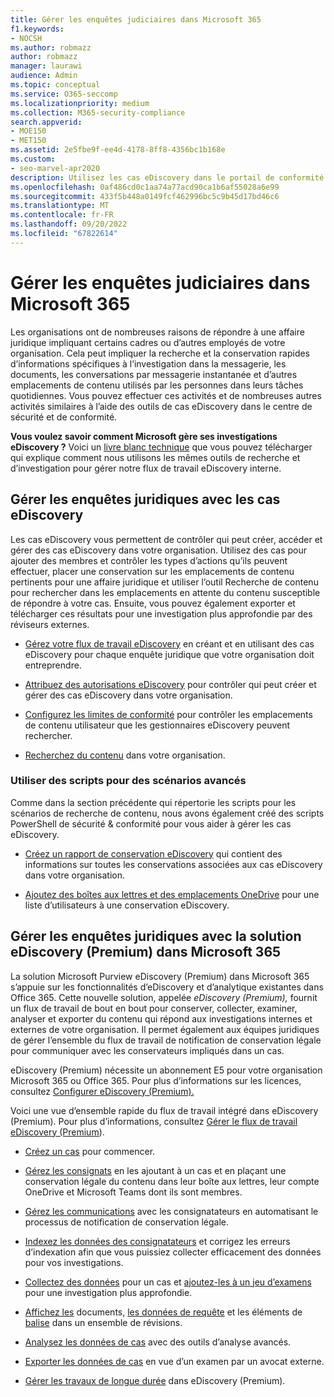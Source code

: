 ```yaml
---
title: Gérer les enquêtes judiciaires dans Microsoft 365
f1.keywords:
- NOCSH
ms.author: robmazz
author: robmazz
manager: laurawi
audience: Admin
ms.topic: conceptual
ms.service: O365-seccomp
ms.localizationpriority: medium
ms.collection: M365-security-compliance
search.appverid:
- MOE150
- MET150
ms.assetid: 2e5fbe9f-ee4d-4178-8ff8-4356bc1b168e
ms.custom:
- seo-marvel-apr2020
description: Utilisez les cas eDiscovery dans le portail de conformité Microsoft Purview pour gérer l’enquête juridique de votre organisation.
ms.openlocfilehash: 0af486cd0c1aa74a77acd90ca1b6af55028a6e99
ms.sourcegitcommit: 433f5b448a0149fcf462996bc5c9b45d17bd46c6
ms.translationtype: MT
ms.contentlocale: fr-FR
ms.lasthandoff: 09/20/2022
ms.locfileid: "67822614"
---
```

# <a name="manage-legal-investigations-in-microsoft-365"></a>Gérer les enquêtes judiciaires dans Microsoft 365

Les organisations ont de nombreuses raisons de répondre à une affaire juridique impliquant certains cadres ou d’autres employés de votre organisation. Cela peut impliquer la recherche et la conservation rapides d’informations spécifiques à l’investigation dans la messagerie, les documents, les conversations par messagerie instantanée et d’autres emplacements de contenu utilisés par les personnes dans leurs tâches quotidiennes. Vous pouvez effectuer ces activités et de nombreuses autres activités similaires à l’aide des outils de cas eDiscovery dans le centre de sécurité et de conformité.
  
**Vous voulez savoir comment Microsoft gère ses investigations eDiscovery ?** Voici un [livre blanc technique](https://go.microsoft.com/fwlink/?linkid=852161) que vous pouvez télécharger qui explique comment nous utilisons les mêmes outils de recherche et d’investigation pour gérer notre flux de travail eDiscovery interne.

## <a name="manage-legal-investigations-with-ediscovery-cases"></a>Gérer les enquêtes juridiques avec les cas eDiscovery

Les cas eDiscovery vous permettent de contrôler qui peut créer, accéder et gérer des cas eDiscovery dans votre organisation. Utilisez des cas pour ajouter des membres et contrôler les types d’actions qu’ils peuvent effectuer, placer une conservation sur les emplacements de contenu pertinents pour une affaire juridique et utiliser l’outil Recherche de contenu pour rechercher dans les emplacements en attente du contenu susceptible de répondre à votre cas. Ensuite, vous pouvez également exporter et télécharger ces résultats pour une investigation plus approfondie par des réviseurs externes.
  
- [Gérez votre flux de travail eDiscovery](./get-started-core-ediscovery.md) en créant et en utilisant des cas eDiscovery pour chaque enquête juridique que votre organisation doit entreprendre.

- [Attribuez des autorisations eDiscovery](assign-ediscovery-permissions.md) pour contrôler qui peut créer et gérer des cas eDiscovery dans votre organisation.

- [Configurez les limites de conformité](set-up-compliance-boundaries.md) pour contrôler les emplacements de contenu utilisateur que les gestionnaires eDiscovery peuvent rechercher.

- [Recherchez du contenu](search-for-content.md) dans votre organisation.

### <a name="use-scripts-for-advanced-scenarios"></a>Utiliser des scripts pour des scénarios avancés

Comme dans la section précédente qui répertorie les scripts pour les scénarios de recherche de contenu, nous avons également créé des scripts PowerShell de sécurité & conformité pour vous aider à gérer les cas eDiscovery.
  
- [Créez un rapport de conservation eDiscovery](create-a-report-on-holds-in-ediscovery-cases.md) qui contient des informations sur toutes les conservations associées aux cas eDiscovery dans votre organisation.

- [Ajoutez des boîtes aux lettres et des emplacements OneDrive](use-a-script-to-add-users-to-a-hold-in-ediscovery.md) pour une liste d’utilisateurs à une conservation eDiscovery.
  
## <a name="manage-legal-investigations-with-the-ediscovery-premium-solution-in-microsoft-365"></a>Gérer les enquêtes juridiques avec la solution eDiscovery (Premium) dans Microsoft 365

La solution Microsoft Purview eDiscovery (Premium) dans Microsoft 365 s’appuie sur les fonctionnalités d’eDiscovery et d’analytique existantes dans Office 365. Cette nouvelle solution, appelée *eDiscovery (Premium),* fournit un flux de travail de bout en bout pour conserver, collecter, examiner, analyser et exporter du contenu qui répond aux investigations internes et externes de votre organisation. Il permet également aux équipes juridiques de gérer l’ensemble du flux de travail de notification de conservation légale pour communiquer avec les conservateurs impliqués dans un cas.

eDiscovery (Premium) nécessite un abonnement E5 pour votre organisation Microsoft 365 ou Office 365. Pour plus d’informations sur les licences, consultez [Configurer eDiscovery (Premium).](get-started-with-advanced-ediscovery.md#step-1-verify-and-assign-appropriate-licenses)

Voici une vue d’ensemble rapide du flux de travail intégré dans eDiscovery (Premium). Pour plus d’informations, consultez [Gérer le flux de travail eDiscovery (Premium](create-and-manage-advanced-ediscoveryv2-case.md#manage-the-workflow)).

- [Créez un cas](create-and-manage-advanced-ediscoveryv2-case.md#create-a-case) pour commencer.

- [Gérez les consignats](managing-custodians.md) en les ajoutant à un cas et en plaçant une conservation légale du contenu dans leur boîte aux lettres, leur compte OneDrive et Microsoft Teams dont ils sont membres.

- [Gérez les communications](managing-custodian-communications.md) avec les consignatateurs en automatisant le processus de notification de conservation légale.

- [Indexez les données des consignatateurs](processing-data-for-case.md) et corrigez les erreurs d’indexation afin que vous puissiez collecter efficacement des données pour vos investigations.

- [Collectez des données](collecting-data-for-ediscovery.md) pour un cas et [ajoutez-les à un jeu d’examens](collecting-data-for-ediscovery.md#add-search-results-to-a-review-set) pour une investigation plus approfondie.

- [Affichez les](view-documents-in-review-set.md) documents, [les données de requête](review-set-search.md) et les éléments de [balise](tagging-documents.md) dans un ensemble de révisions.

- [Analysez les données de cas](analyzing-data-in-review-set.md) avec des outils d’analyse avancés.

- [Exporter les données de cas](exporting-data-ediscover20.md) en vue d’un examen par un avocat externe.

- [Gérer les travaux de longue durée](managing-jobs-ediscovery20.md) dans eDiscovery (Premium).